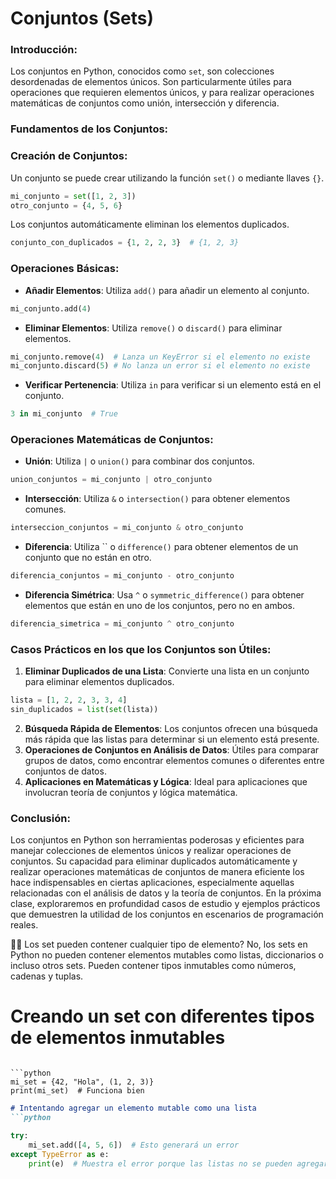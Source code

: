 # Conjuntos (Sets)

### Introducción:

Los conjuntos en Python, conocidos como `set`, son colecciones desordenadas de elementos únicos. Son particularmente útiles para operaciones que requieren elementos únicos, y para realizar operaciones matemáticas de conjuntos como unión, intersección y diferencia.

### Fundamentos de los Conjuntos:

### Creación de Conjuntos:

Un conjunto se puede crear utilizando la función `set()` o mediante llaves `{}`.

```python
mi_conjunto = set([1, 2, 3])
otro_conjunto = {4, 5, 6}
```

Los conjuntos automáticamente eliminan los elementos duplicados.

```python
conjunto_con_duplicados = {1, 2, 2, 3}  # {1, 2, 3}
```

### Operaciones Básicas:

- **Añadir Elementos**: Utiliza `add()` para añadir un elemento al conjunto.
    
```python
mi_conjunto.add(4)
```
    
- **Eliminar Elementos**: Utiliza `remove()` o `discard()` para eliminar elementos.
    
```python
mi_conjunto.remove(4)  # Lanza un KeyError si el elemento no existe
mi_conjunto.discard(5) # No lanza un error si el elemento no existe
```
    
- **Verificar Pertenencia**: Utiliza `in` para verificar si un elemento está en el conjunto.

```python
3 in mi_conjunto  # True
```

### Operaciones Matemáticas de Conjuntos:

- **Unión**: Utiliza `|` o `union()` para combinar dos conjuntos.

```python
union_conjuntos = mi_conjunto | otro_conjunto
```

- **Intersección**: Utiliza `&` o `intersection()` para obtener elementos comunes.

```python
interseccion_conjuntos = mi_conjunto & otro_conjunto
```

- **Diferencia**: Utiliza `` o `difference()` para obtener elementos de un conjunto que no están en otro.

```python
diferencia_conjuntos = mi_conjunto - otro_conjunto
```

- **Diferencia Simétrica**: Usa `^` o `symmetric_difference()` para obtener elementos que están en uno de los conjuntos, pero no en ambos.

```python
diferencia_simetrica = mi_conjunto ^ otro_conjunto
```

### Casos Prácticos en los que los Conjuntos son Útiles:

1. **Eliminar Duplicados de una Lista**: Convierte una lista en un conjunto para eliminar elementos duplicados.
    
```python
lista = [1, 2, 2, 3, 3, 4]
sin_duplicados = list(set(lista))
```
    
2. **Búsqueda Rápida de Elementos**: Los conjuntos ofrecen una búsqueda más rápida que las listas para determinar si un elemento está presente.
3. **Operaciones de Conjuntos en Análisis de Datos**: Útiles para comparar grupos de datos, como encontrar elementos comunes o diferentes entre conjuntos de datos.
4. **Aplicaciones en Matemáticas y Lógica**: Ideal para aplicaciones que involucran teoría de conjuntos y lógica matemática.

### Conclusión:

Los conjuntos en Python son herramientas poderosas y eficientes para manejar colecciones de elementos únicos y realizar operaciones de conjuntos. Su capacidad para eliminar duplicados automáticamente y realizar operaciones matemáticas de conjuntos de manera eficiente los hace indispensables en ciertas aplicaciones, especialmente aquellas relacionadas con el análisis de datos y la teoría de conjuntos. En la próxima clase, exploraremos en profundidad casos de estudio y ejemplos prácticos que demuestren la utilidad de los conjuntos en escenarios de programación reales.

<aside>
🙋‍♂️ Los set pueden contener cualquier tipo de elemento?
No, los sets en Python no pueden contener elementos mutables como listas, diccionarios o incluso otros sets. Pueden contener tipos inmutables como números, cadenas y tuplas.
</aside>

# Creando un set con diferentes tipos de elementos inmutables
```

```python
mi_set = {42, "Hola", (1, 2, 3)}
print(mi_set)  # Funciona bien
```

```markdown
# Intentando agregar un elemento mutable como una lista
```python

try:
    mi_set.add([4, 5, 6])  # Esto generará un error
except TypeError as e:
    print(e)  # Muestra el error porque las listas no se pueden agregar a un set
```